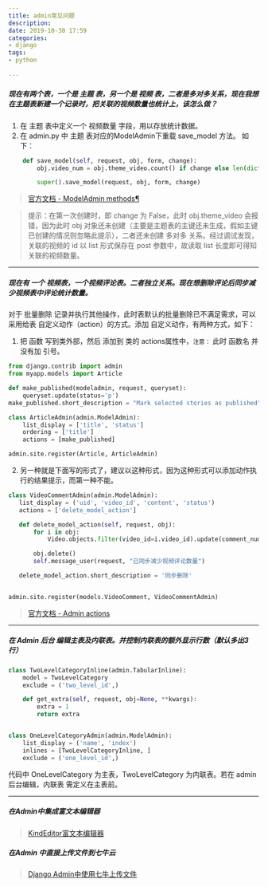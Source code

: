 ```yaml
---
title: admin常见问题  
description:  
date: 2019-10-30 17:59  
categories:
- django   
tags:  
- python  
 
---
```

##### 现在有两个表，一个是 主题 表，另一个是 视频 表，二者是多对多关系，现在我想在主题表新建一个记录时，把关联的视频数量也统计上，该怎么做？
1.  在 主题 表中定义一个 视频数量 字段，用以存放统计数据。  
2. 在 admin.py 中 主题 表对应的ModelAdmin下重载 save_model 方法。 如下：
```python
    def save_model(self, request, obj, form, change):
        obj.video_num = obj.theme_video.count() if change else len(dict(request.POST)['theme_video'])

        super().save_model(request, obj, form, change)
```  
> [官方文档 - ModelAdmin methods¶](https://docs.djangoproject.com/zh-hans/2.2/ref/contrib/admin/#modeladmin-methods)   

> 提示：在第一次创建时，即 change 为 False，此时 obj.theme_video 会报错，因为此时 obj 对象还未创建（主要是主题表的主键还未生成，假如主键已创建的情况则忽略此提示），二者还未创建 多对多 关系。经过调试发现，关联的视频的 id 以 list 形式保存在 post 参数中，故读取 list 长度即可得知关联的视频数量。
------

##### 现在有 一个 视频表，一个视频评论表。二者独立关系。现在想删除评论后同步减少视频表中评论统计数量。

对于 批量删除 记录并执行其他操作，此时表默认的批量删除已不满足需求，可以采用给表 自定义动作（action）的方式。添加 自定义动作，有两种方式，如下：
1.  把 函数 写到类外部，然后 添加到 类的 actions属性中，`注意：` 此时 函数名 并没有加 引号。
```python
from django.contrib import admin
from myapp.models import Article

def make_published(modeladmin, request, queryset):
    queryset.update(status='p')
make_published.short_description = "Mark selected stories as published"

class ArticleAdmin(admin.ModelAdmin):
    list_display = ['title', 'status']
    ordering = ['title']
    actions = [make_published]

admin.site.register(Article, ArticleAdmin)
```

2. 另一种就是下面写的形式了，建议以这种形式，因为这种形式可以添加动作执行的结果提示，而第一种不能。
 ```python
class VideoCommentAdmin(admin.ModelAdmin):
    list_display = ('uid', 'video_id', 'content', 'status')
    actions = ['delete_model_action']

    def delete_model_action(self, request, obj):
        for i in obj:
            Video.objects.filter(video_id=i.video_id).update(comment_num=F('comment_num') - 1)

        obj.delete()
        self.message_user(request, "已同步减少视频评论数量")

    delete_model_action.short_description = '同步删除'


admin.site.register(models.VideoComment, VideoCommentAdmin)
```


> [官方文档 - Admin actions](https://docs.djangoproject.com/zh-hans/2.2/ref/contrib/admin/actions/#admin-actions)
-------  

##### 在 Admin 后台 编辑主表及内联表。并控制内联表的额外显示行数（默认多出3行）

```python
class TwoLevelCategoryInline(admin.TabularInline):
    model = TwoLevelCategory
    exclude = ('two_level_id',)

    def get_extra(self, request, obj=None, **kwargs):
        extra = 1
        return extra


class OneLevelCategoryAdmin(admin.ModelAdmin):
    list_display = ('name', 'index')
    inlines = [TwoLevelCategoryInline, ]
    exclude = ('one_level_id',)
```  
代码中 OneLevelCategory 为主表，TwoLevelCategory 为内联表。若在 admin 后台编辑，内联表 需定义在主表前。   

----

#####  在Admin中集成富文本编辑器
> [KindEditor富文本编辑器](https://www.cnblogs.com/huangguifeng/p/7581485.html)  

##### 在Admin 中直接上传文件到七牛云
> [Django Admin中使用七牛上传文件](http://ju.outofmemory.cn/entry/331171)